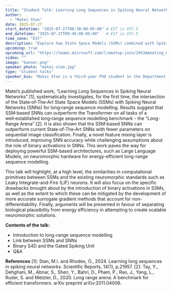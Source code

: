 ```yaml
---
title: "Student Talk: Learning Long Sequences in Spiking Neural Networks with Matei Stan"
author:
  - "Matei Stan"
date: 2025-07-27
start_datetime: "2025-07-27T08:30:00-05:00" # EST is UTC-5
end_datetime: "2025-07-27T09:45:00-05:00"   # EST is UTC-5
time_zone: "EST"
description: "Explore how State Space Models (SSMs) combined with Spiking Neural Networks (SNNs) can outperform Transformers on long-sequence tasks, and learn about a novel feature mixing layer that challenges assumptions about binary activations."
upcoming: true
upcoming_url: "https://teams.microsoft.com/l/meetup-join/19%3Ameeting_OTBkNTY5MjgtMjE3Ni00OTFmLWEwNzktN2QwZTU1NWIxNDc2%40thread.v2/0?context=%7B%22Tid%22%3A%22c152cb07-614e-4abb-818a-f035cfa91a77%22%2C%22Oid%22%3A%223f444780-d657-4917-993e-0f42adeff90e%22%7D"
video: ""
image: "banner.png"
speaker_photo: "matei-stan.jpg"
type: "student-talks"
speaker_bio: "Matei Stan is a third-year PhD student in the Department of Computer Science at the University of Manchester, UK. He is supervised by Dr Oliver Rhodes in the Advanced Processor Technologies (APT) group. In his PhD work, Matei has primarily focused on the applications of deep State Space Models (SSMs), such as S4, in neuromorphic computing, and their potential in scaling energy-efficient algorithms for long-range sequential tasks."
---
```


Matei’s published work, “Learning Long Sequences in Spiking Neural Networks” [1], systematically investigates, for the first time, the intersection of the State‑of‑The‑Art State Space Models (SSMs) with Spiking Neural Networks (SNNs) for long‑range sequence modelling. Results suggest that SSM‑based SNNs can outperform the Transformer on all tasks of a well‑established long‑range sequence modelling benchmark - the “Long-Range Arena” [2]. It is also shown that the SSM‑based SNNs can outperform current State‑of‑The‑Art SNNs with fewer parameters on sequential image classification. Finally, a novel feature mixing layer is introduced, improving SNN accuracy while challenging assumptions about the role of binary activations in SNNs. This work paves the way for deploying powerful SSM-based architectures, such as Large Language Models, on neuromorphic hardware for energy-efficient long-range sequence modelling.

This talk will highlight, at a high level, the similarities in computational primitives between SSMs and the existing neuromorphic standards such as Leaky Integrate-and-Fire (LIF) neurons. It will also focus on the specific drawbacks brought about by the introduction of binary activations in SSMs, as well as the extent to which these can be mitigated by the development of more accurate surrogate gradient methods that account for non-differentiability. Finally, arguments will be presented in favour of separating biological plausibility from energy efficiency in attempting to create scalable neuromorphic solutions.

**Contents of the talk:**
- Introduction to long-range sequence modelling
- Link between SSMs and SNNs
- Binary S4D and the Gated Spiking Unit
- Q&A

**References**
[1]: Stan, M.I. and Rhodes, O., 2024. Learning long sequences in spiking neural networks. Scientific Reports, 14(1), p.21957.
[2]: Tay, Y., Dehghani, M., Abnar, S., Shen, Y., Bahri, D., Pham, P., Rao, J., Yang, L., Ruder, S. and Metzler, D., 2020. Long range arena: A benchmark for efficient transformers. arXiv preprint arXiv:2011.04006.
